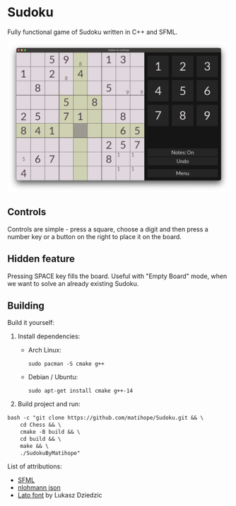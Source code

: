# Sudoku

Fully functional game of Sudoku written in C++ and SFML.

![A screenshot from the game](./assets/gameplay.png)

## Controls

Controls are simple - press a square, choose a digit and then press a number key or a button on the right to
place it on the board.

## Hidden feature

Pressing SPACE key fills the board. Useful with "Empty Board" mode, when we want to solve an already existing Sudoku.

## Building


Build it yourself:

1. Install dependencies:
    * Arch Linux:
       ```shell
       sudo pacman -S cmake g++
       ```
    * Debian / Ubuntu:
      ```shell
      sudo apt-get install cmake g++-14
      ```

2. Build project and run:

```shell
bash -c "git clone https://github.com/matihope/Sudoku.git && \
    cd Chess && \
    cmake -B build && \
    cd build && \
    make && \
    ./SudokuByMatihope"
```

List of attributions:

* [SFML](https://github.com/SFML/SFML)
* [nlohmann json](https://github.com/nlohmann/json)
* [Lato font](https://fonts.google.com/specimen/Lato) by Lukasz Dziedzic
